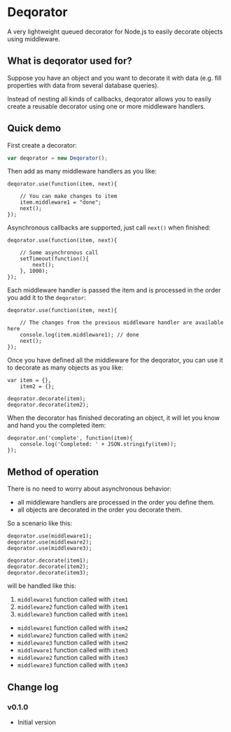 Deqorator
=========

A very lightweight queued decorator for Node.js to easily decorate objects using middleware.

## What is deqorator used for?

Suppose you have an object and you want to decorate it with data (e.g. fill properties with data from several database queries).

Instead of nesting all kinds of callbacks, deqorator allows you to easily create a reusable decorator using one or more middleware handlers.

## Quick demo

First create a decorator:

```javascript
var deqorator = new Deqorator();
```

Then add as many middleware handlers as you like:


    deqorator.use(function(item, next){

        // You can make changes to item
        item.middleware1 = "done";
        next();
    });

Asynchronous callbacks are supported, just call `next()` when finished:

    deqorator.use(function(item, next){

        // Some asynchronous call
        setTimeout(function(){
            next();
        }, 1000);
    });

Each middleware handler is passed the item and is processed in the order you add it to the `deqorator`:

    deqorator.use(function(item, next){

        // The changes from the previous middleware handler are available here
        console.log(item.middleware1); // done
        next();
    });

Once you have defined all the middleware for the deqorator, you can use it to decorate as many objects as you like:

    var item = {},
        item2 = {};

    deqorator.decorate(item);
    deqorator.decorate(item2);

When the decorator has finished decorating an object, it will let you know and hand you the completed item:

    deqorator.on('complete', function(item){
        console.log('Completed: ' + JSON.stringify(item));
    });

## Method of operation

There is no need to worry about asynchronous behavior:

- all middleware handlers are processed in the order you define them.
- all objects are decorated in the order you decorate them.

So a scenario like this:

    deqorator.use(middleware1);
    deqorator.use(middleware2);
    deqorator.use(middleware3);

    deqorator.decorate(item1);
    deqorator.decorate(item2);
    deqorator.decorate(item3);

will be handled like this:


1. `middleware1` function called with `item1`
2. `middleware2` function called with `item1`
3. `middleware3` function called with `item1`
- `middleware1` function called with `item2`
- `middleware2` function called with `item2`
- `middleware3` function called with `item2`
- `middleware1` function called with `item3`
- `middleware2` function called with `item3`
- `middleware3` function called with `item3`

## Change log

### v0.1.0

- Initial version